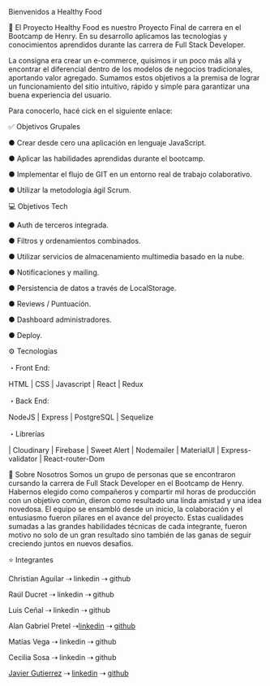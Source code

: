 Bienvenidos a Healthy Food
 
🚀 El Proyecto
Healthy Food es nuestro Proyecto Final de carrera en el Bootcamp de Henry. En su desarrollo aplicamos las tecnologías y conocimientos aprendidos durante las carrera de Full Stack Developer.

 
La consigna era crear un e-commerce, quisimos ir un poco más allá y encontrar el diferencial dentro de los modelos de negocios tradicionales, aportando valor agregado. Sumamos estos objetivos a la premisa de lograr un funcionamiento del sitio intuitivo, rápido y simple para garantizar una buena experiencia del usuario.

Para conocerlo, hacé cick en el siguiente enlace: 

✅ Objetivos Grupales

● Crear desde cero una aplicación en lenguaje JavaScript.

● Aplicar las habilidades aprendidas durante el bootcamp.

● Implementar el flujo de GIT en un entorno real de trabajo colaborativo.

● Utilizar la metodología ágil Scrum.
 
💻 Objetivos Tech

● Auth de terceros integrada.

● Filtros y ordenamientos combinados.

● Utilizar servicios de almacenamiento multimedia basado en la nube.

● Notificaciones y mailing.

● Persistencia de datos a través de LocalStorage.

● Reviews / Puntuación.

● Dashboard administradores.

● Deploy.
 
⚙ Tecnologías

・Front End:

HTML | CSS | Javascript | React | Redux 

・Back End:

NodeJS | Express | PostgreSQL | Sequelize

・Librerías

| Cloudinary | Firebase | Sweet Alert | Nodemailer | MaterialUI | Express-validator | React-router-Dom
 
🖤 Sobre Nosotros
Somos un grupo de personas que se encontraron cursando la carrera de Full Stack Developer en el Bootcamp de Henry. Habernos elegido como compañeros y compartir mil horas de producción con un objetivo común, dieron como resultado una linda amistad y una idea novedosa. 
El equipo se ensambló desde un inicio, la colaboración y el entusiasmo fueron pilares en el avance del proyecto. Estas cualidades sumadas a las grandes habilidades técnicas de cada integrante, fueron motivo no solo de un gran resultado sino también de las ganas de seguir creciendo juntos en nuevos desafíos.

⭐ Integrantes

Christian Aguilar ⇢ linkedin ⇢ github


Raúl Ducret ⇢ linkedin ⇢ github


Luis Ceñal ⇢ linkedin ⇢ github


Alan Gabriel Pretel ⇢[linkedin](https://www.linkedin.com/in/gabriel-pretel-2ab1551b7/) ⇢ [github](https://github.com/Gabipretel)

Matías Vega ⇢ linkedin ⇢ github


Cecilia Sosa ⇢ linkedin ⇢ github


[Javier Gutierrez](https://dkndrd.com) ⇢ [linkedin](https://www.linkedin.com/in/dukindroid) ⇢ [github](https://github.com/dukindroid)





